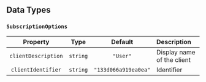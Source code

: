 ## Data Types

### `SubscriptionOptions`

| Property | Type | Default | Description |
|:--------:|:----:|:-------:|:------------|
|`clientDescription`| `string` | `"User"` | Display name of the client |
|`clientIdentifier`| `string` | `"133d066a919ea0ea"` | Identifier |